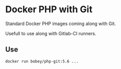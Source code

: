 # Docker PHP with Git

Standard Docker PHP images coming along with Git.

Usefull to use along with Gitlab-CI runners.

## Use

`docker run bobey/php-git:5.6 ...`
